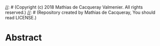 [//]: # (readme.md)
[//]: # (README)

[//]: # (Created by Mathias de Cacqueray Valmenier on 14/11/2018.)
[//]: # (Copyright (c) 2018 Mathias de Cacqueray Valmenier. All rights reserved.)
[//]: # (Repository created by Mathias de Cacqueray, You should read LICENSE.)

# Abstract
